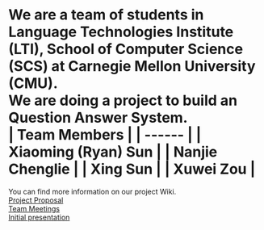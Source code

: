 We are a team of students in Language Technologies Institute (LTI), School of Computer Science (SCS) at Carnegie Mellon University (CMU).  
We are doing a project to build an Question Answer System.  
| Team Members          |
| ------                |
| Xiaoming (Ryan) Sun   |
| Nanjie Chenglie       |
| Xing Sun              |
| Xuwei Zou             |
==============  
You can find more information on our project Wiki.  
[Project Proposal](https://github.com/11693-04/project-team04/wiki/Proposal)<br/> 
[Team Meetings](https://github.com/11693-04/project-team04/wiki/Team-Meeting-Timeline)<br/>
[Initial presentation](https://github.com/11693-04/project-team04/wiki/Initial-presentation)<br/>

